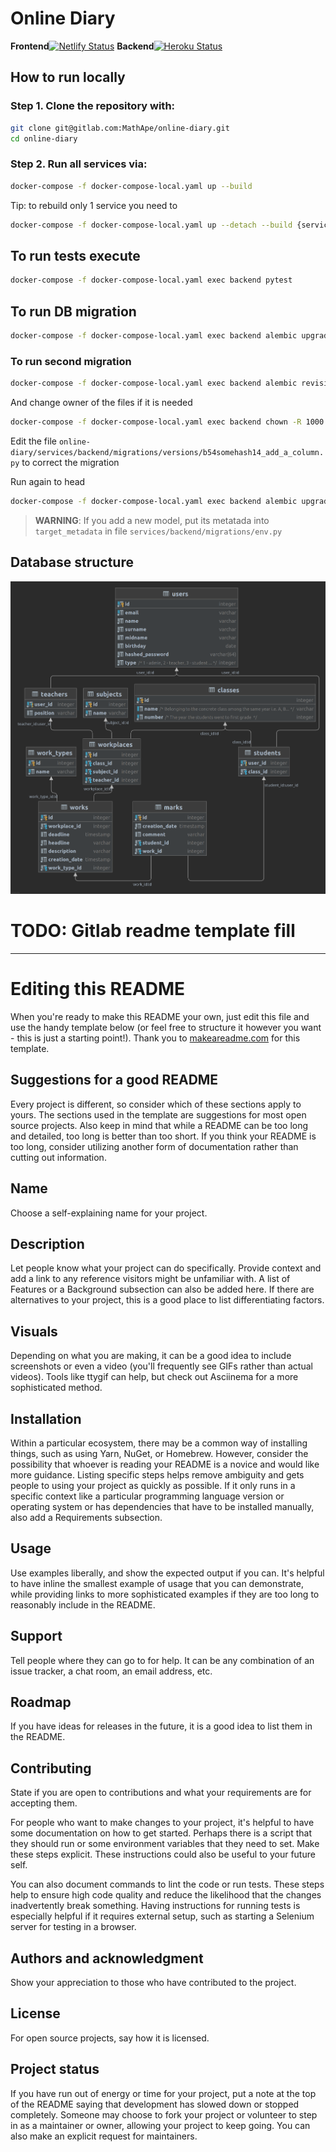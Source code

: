 # Online Diary
**Frontend**[![Netlify Status](https://api.netlify.com/api/v1/badges/4a7c60c4-0532-48d7-b160-f7bf4a75166d/deploy-status)](https://app.netlify.com/sites/online-diary-mathape/deploys) **Backend**[![Heroku Status](https://gitlab.com/MathApe/online-diary/badges/main/pipeline.svg)](https://gitlab.com/%{project_path}/-/commits/%{default_branch})
## How to run locally
### Step 1. Clone the repository with:

```bash
git clone git@gitlab.com:MathApe/online-diary.git
cd online-diary
```

### Step 2. Run all services via:

```bash
docker-compose -f docker-compose-local.yaml up --build
```

Tip: to rebuild only 1 service you need to
```bash
docker-compose -f docker-compose-local.yaml up --detach --build {service-name}
```

## To run tests execute
```bash
docker-compose -f docker-compose-local.yaml exec backend pytest
```

## To run DB migration
```bash
docker-compose -f docker-compose-local.yaml exec backend alembic upgrade head
```
### To run second migration
```bash
docker-compose -f docker-compose-local.yaml exec backend alembic revision --autogenerate -m "Add a column" 
```
And change owner of the files if it is needed
```bash
docker-compose -f docker-compose-local.yaml exec backend chown -R 1000:1000 migrations
```
Edit the file `online-diary/services/backend/migrations/versions/b54somehash14_add_a_column.py` to correct the migration

Run again to head
```bash
docker-compose -f docker-compose-local.yaml exec backend alembic upgrade head
```
> **WARNING**: If you add a new model, put its metatada into `target_metadata` in file `services/backend/migrations/env.py`

## Database structure
![Database structure](blob/img/db.png)
# TODO: Gitlab readme template fill

***
# Editing this README

When you're ready to make this README your own, just edit this file and use the handy template below (or feel free to structure it however you want - this is just a starting point!).  Thank you to [makeareadme.com](https://gitlab.com/-/experiment/new_project_readme_content:52a4d717ba3eca3d81f3c100462513c0?https://www.makeareadme.com/) for this template.

## Suggestions for a good README
Every project is different, so consider which of these sections apply to yours. The sections used in the template are suggestions for most open source projects. Also keep in mind that while a README can be too long and detailed, too long is better than too short. If you think your README is too long, consider utilizing another form of documentation rather than cutting out information.

## Name
Choose a self-explaining name for your project.

## Description
Let people know what your project can do specifically. Provide context and add a link to any reference visitors might be unfamiliar with. A list of Features or a Background subsection can also be added here. If there are alternatives to your project, this is a good place to list differentiating factors.

## Visuals
Depending on what you are making, it can be a good idea to include screenshots or even a video (you'll frequently see GIFs rather than actual videos). Tools like ttygif can help, but check out Asciinema for a more sophisticated method.

## Installation
Within a particular ecosystem, there may be a common way of installing things, such as using Yarn, NuGet, or Homebrew. However, consider the possibility that whoever is reading your README is a novice and would like more guidance. Listing specific steps helps remove ambiguity and gets people to using your project as quickly as possible. If it only runs in a specific context like a particular programming language version or operating system or has dependencies that have to be installed manually, also add a Requirements subsection.

## Usage
Use examples liberally, and show the expected output if you can. It's helpful to have inline the smallest example of usage that you can demonstrate, while providing links to more sophisticated examples if they are too long to reasonably include in the README.

## Support
Tell people where they can go to for help. It can be any combination of an issue tracker, a chat room, an email address, etc.

## Roadmap
If you have ideas for releases in the future, it is a good idea to list them in the README.

## Contributing
State if you are open to contributions and what your requirements are for accepting them.

For people who want to make changes to your project, it's helpful to have some documentation on how to get started. Perhaps there is a script that they should run or some environment variables that they need to set. Make these steps explicit. These instructions could also be useful to your future self.

You can also document commands to lint the code or run tests. These steps help to ensure high code quality and reduce the likelihood that the changes inadvertently break something. Having instructions for running tests is especially helpful if it requires external setup, such as starting a Selenium server for testing in a browser.

## Authors and acknowledgment
Show your appreciation to those who have contributed to the project.

## License
For open source projects, say how it is licensed.

## Project status
If you have run out of energy or time for your project, put a note at the top of the README saying that development has slowed down or stopped completely. Someone may choose to fork your project or volunteer to step in as a maintainer or owner, allowing your project to keep going. You can also make an explicit request for maintainers.

